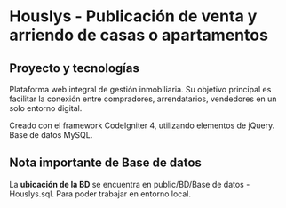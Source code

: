 # Houslys - Publicación de venta y arriendo de casas o apartamentos

##  Proyecto y tecnologías

Plataforma web integral de gestión inmobiliaria. Su objetivo principal es facilitar la conexión entre compradores, arrendatarios, vendedores en un solo entorno digital.

Creado con el framework CodeIgniter 4, utilizando elementos de jQuery. Base de datos MySQL.

## Nota importante de Base de datos

La **ubicación de la BD** se encuentra en public/BD/Base de datos - Houslys.sql. Para poder trabajar en entorno local.